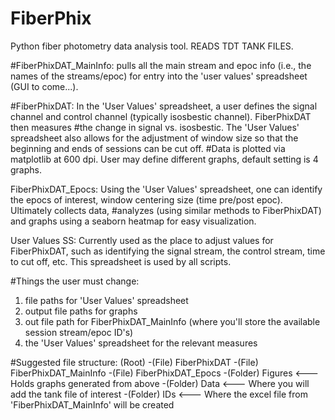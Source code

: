 # FiberPhix
Python fiber photometry data analysis tool. READS TDT TANK FILES.


#FiberPhixDAT_MainInfo: pulls all the main stream and epoc info (i.e., the names of the streams/epoc) for entry into the 'user values' spreadsheet (GUI to come...).

#FiberPhixDAT: In the 'User Values' spreadsheet, a user defines the signal channel and control channel (typically isosbestic channel). FiberPhixDAT then measures
#the change in signal vs. isosbestic. The 'User Values' spreadsheet also allows for the adjustment of window size so that the beginning and ends of sessions can be cut off.
#Data is plotted via matplotlib at 600 dpi. User may define different graphs, default setting is 4 graphs.

FiberPhixDAT_Epocs: Using the 'User Values' spreadsheet, one can identify the epocs of interest, window centering size (time pre/post epoc). Ultimately collects data,
#analyzes (using similar methods to FiberPhixDAT) and graphs using a seaborn heatmap for easy visualization.

User Values SS: Currently used as the place to adjust values for FiberPhixDAT, such as identifying the signal stream, the control stream, time to cut off, etc. This spreadsheet
is used by all scripts.

#Things the user must change:
1) file paths for 'User Values' spreadsheet
2) output file paths for graphs
3) out file path for FiberPhixDAT_MainInfo (where you'll store the available session stream/epoc ID's)
4) the 'User Values' spreadsheet for the relevant measures



#Suggested file structure:
(Root)
-(File) FiberPhixDAT
-(File) FiberPhixDAT_MainInfo
-(File) FiberPhixDAT_Epocs
-(Folder) Figures <--- Holds graphs generated from above
-(Folder) Data <--- Where you will add the tank file of interest
-(Folder) IDs <--- Where the excel file from 'FiberPhixDAT_MainInfo' will be created
